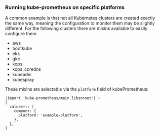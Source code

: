 ### Running kube-prometheus on specific platforms

A common example is that not all Kubernetes clusters are created exactly the same way, meaning the configuration to monitor them may be slightly different. For the following clusters there are mixins available to easily configure them:

* aws
* bootkube
* eks
* gke
* kops
* kops_coredns
* kubeadm
* kubespray

These mixins are selectable via the `platform` field of kubePrometheus:

```jsonnet mdox-exec="cat examples/jsonnet-snippets/platform.jsonnet"
(import 'kube-prometheus/main.libsonnet') +
{
  values+:: {
    common+: {
      platform: 'example-platform',
    },
  },
}
```
